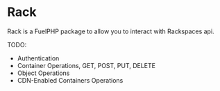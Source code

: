 Rack
====

Rack is a FuelPHP package to allow you to interact with Rackspaces api.

TODO:
* Authentication
* Container Operations, GET, POST, PUT, DELETE
* Object Operations
* CDN-Enabled Containers Operations